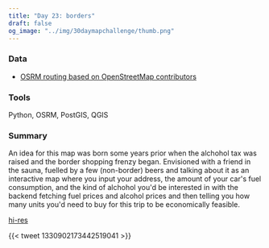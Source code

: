 ```yaml
---
title: "Day 23: borders"
draft: false
og_image: "../img/30daymapchallenge/thumb.png"
---
```

### Data
- [OSRM routing based on OpenStreetMap contributors](https://www.openstreetmap.org/)

### Tools
Python, OSRM, PostGIS, QGIS

### Summary
An idea for this map was born some years prior when the alchohol tax was
raised and the border shopping frenzy began. Envisioned with
a friend in the sauna, fuelled by a few (non-border) beers and talking about it
as an interactive map where you input your address, the amount of your car's
fuel consumption, and the kind of alchohol you'd be interested in with the
backend fetching fuel prices and alcohol prices and then telling you how many
units you'd need to buy for this trip to be economically feasible.

[hi-res](https://tkardi.ee/writeup/img/30daymapchallenge/day-23-borders.png)

{{< tweet 1330902173442519041 >}}
